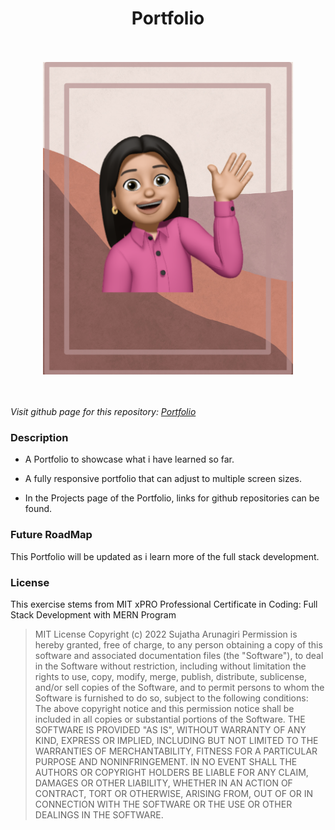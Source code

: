 <h1 align="center">Portfolio</h1>
<br>
<br>

<div align="center" id="top"> 
<img src = "./images/about.png" width='400'/>
</div>

<br>
<br>

*Visit github page for this repository: [Portfolio](https://suja-codes.github.io/portfolio/)*

### Description 

- A Portfolio to showcase what i have learned so far.

- A fully responsive portfolio that can adjust to multiple screen sizes.

- In the Projects page of the Portfolio, links for github repositories can be found. 


### Future RoadMap

This Portfolio will be updated as i learn more of the full stack development.

  
### License

This exercise stems from MIT xPRO Professional Certificate in Coding: Full Stack Development with MERN Program

> MIT License
> Copyright (c) 2022 Sujatha Arunagiri
> Permission is hereby granted, free of charge, to any person obtaining a copy
> of this software and associated documentation files (the "Software"), to deal
> in the Software without restriction, including without limitation the rights
> to use, copy, modify, merge, publish, distribute, sublicense, and/or sell
> copies of the Software, and to permit persons to whom the Software is
> furnished to do so, subject to the following conditions:
> The above copyright notice and this permission notice shall be included in all
> copies or substantial portions of the Software.
> THE SOFTWARE IS PROVIDED "AS IS", WITHOUT WARRANTY OF ANY KIND, EXPRESS OR
> IMPLIED, INCLUDING BUT NOT LIMITED TO THE WARRANTIES OF MERCHANTABILITY,
> FITNESS FOR A PARTICULAR PURPOSE AND NONINFRINGEMENT. IN NO EVENT SHALL THE
> AUTHORS OR COPYRIGHT HOLDERS BE LIABLE FOR ANY CLAIM, DAMAGES OR OTHER
> LIABILITY, WHETHER IN AN ACTION OF CONTRACT, TORT OR OTHERWISE, ARISING FROM,
> OUT OF OR IN CONNECTION WITH THE SOFTWARE OR THE USE OR OTHER DEALINGS IN THE
> SOFTWARE.
